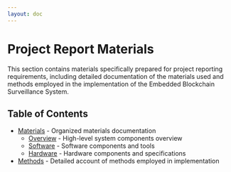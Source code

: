 ```yaml
---
layout: doc
---
```


# Project Report Materials

This section contains materials specifically prepared for project reporting requirements, including detailed documentation of the materials used and methods employed in the implementation of the Embedded Blockchain Surveillance System.

## Table of Contents

- [Materials](/project-report/materials) - Organized materials documentation
  - [Overview](/project-report/materials-overview) - High-level system components overview
  - [Software](/project-report/materials-software) - Software components and tools
  - [Hardware](/project-report/materials-hardware) - Hardware components and specifications
- [Methods](/project-report/methods) - Detailed account of methods employed in implementation